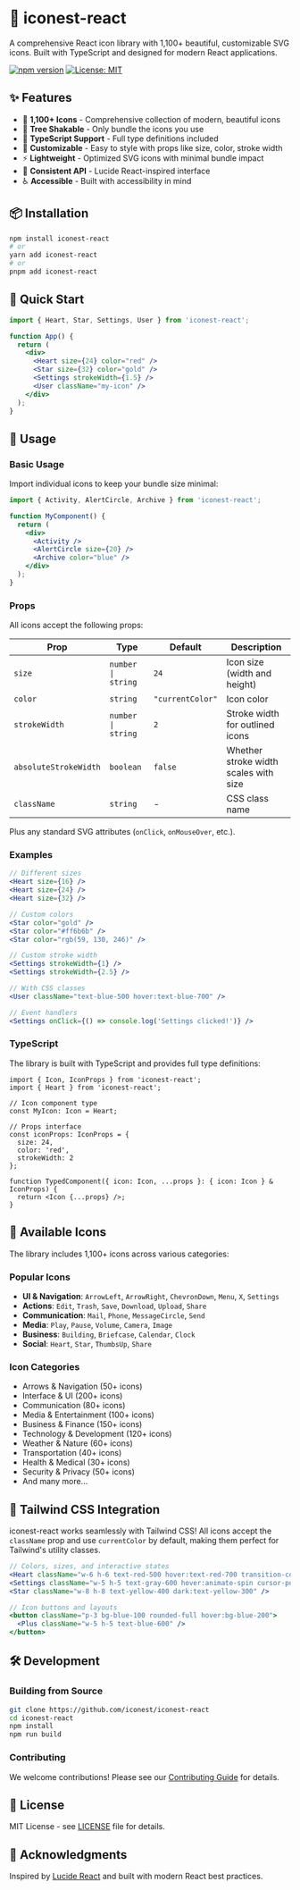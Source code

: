 # 🎨 iconest-react

A comprehensive React icon library with 1,100+ beautiful, customizable SVG icons. Built with TypeScript and designed for modern React applications.

[![npm version](https://badge.fury.io/js/iconest-react.svg)](https://badge.fury.io/js/iconest-react)
[![License: MIT](https://img.shields.io/badge/License-MIT-yellow.svg)](https://opensource.org/licenses/MIT)

## ✨ Features

- 🎯 **1,100+ Icons** - Comprehensive collection of modern, beautiful icons
- 🌳 **Tree Shakable** - Only bundle the icons you use
- 🔧 **TypeScript Support** - Full type definitions included
- 🎨 **Customizable** - Easy to style with props like size, color, stroke width
- ⚡ **Lightweight** - Optimized SVG icons with minimal bundle impact
- 🔄 **Consistent API** - Lucide React-inspired interface
- ♿ **Accessible** - Built with accessibility in mind

## 📦 Installation

```bash
npm install iconest-react
# or
yarn add iconest-react
# or
pnpm add iconest-react
```

## 🚀 Quick Start

```jsx
import { Heart, Star, Settings, User } from 'iconest-react';

function App() {
  return (
    <div>
      <Heart size={24} color="red" />
      <Star size={32} color="gold" />
      <Settings strokeWidth={1.5} />
      <User className="my-icon" />
    </div>
  );
}
```

## 📖 Usage

### Basic Usage

Import individual icons to keep your bundle size minimal:

```jsx
import { Activity, AlertCircle, Archive } from 'iconest-react';

function MyComponent() {
  return (
    <div>
      <Activity />
      <AlertCircle size={20} />
      <Archive color="blue" />
    </div>
  );
}
```

### Props

All icons accept the following props:

| Prop | Type | Default | Description |
|------|------|---------|-------------|
| `size` | `number \| string` | `24` | Icon size (width and height) |
| `color` | `string` | `"currentColor"` | Icon color |
| `strokeWidth` | `number \| string` | `2` | Stroke width for outlined icons |
| `absoluteStrokeWidth` | `boolean` | `false` | Whether stroke width scales with size |
| `className` | `string` | - | CSS class name |

Plus any standard SVG attributes (`onClick`, `onMouseOver`, etc.).

### Examples

```jsx
// Different sizes
<Heart size={16} />
<Heart size={24} />
<Heart size={32} />

// Custom colors
<Star color="gold" />
<Star color="#ff6b6b" />
<Star color="rgb(59, 130, 246)" />

// Custom stroke width
<Settings strokeWidth={1} />
<Settings strokeWidth={2.5} />

// With CSS classes
<User className="text-blue-500 hover:text-blue-700" />

// Event handlers
<Settings onClick={() => console.log('Settings clicked!')} />
```

### TypeScript

The library is built with TypeScript and provides full type definitions:

```tsx
import { Icon, IconProps } from 'iconest-react';
import { Heart } from 'iconest-react';

// Icon component type
const MyIcon: Icon = Heart;

// Props interface
const iconProps: IconProps = {
  size: 24,
  color: 'red',
  strokeWidth: 2
};

function TypedComponent({ icon: Icon, ...props }: { icon: Icon } & IconProps) {
  return <Icon {...props} />;
}
```

## 📂 Available Icons

The library includes 1,100+ icons across various categories:

### Popular Icons
- **UI & Navigation**: `ArrowLeft`, `ArrowRight`, `ChevronDown`, `Menu`, `X`, `Settings`
- **Actions**: `Edit`, `Trash`, `Save`, `Download`, `Upload`, `Share`
- **Communication**: `Mail`, `Phone`, `MessageCircle`, `Send`
- **Media**: `Play`, `Pause`, `Volume`, `Camera`, `Image`
- **Business**: `Building`, `Briefcase`, `Calendar`, `Clock`
- **Social**: `Heart`, `Star`, `ThumbsUp`, `Share`

### Icon Categories
- Arrows & Navigation (50+ icons)
- Interface & UI (200+ icons)  
- Communication (80+ icons)
- Media & Entertainment (100+ icons)
- Business & Finance (150+ icons)
- Technology & Development (120+ icons)
- Weather & Nature (60+ icons)
- Transportation (40+ icons)
- Health & Medical (30+ icons)
- Security & Privacy (50+ icons)
- And many more...

## 🎨 Tailwind CSS Integration

iconest-react works seamlessly with Tailwind CSS! All icons accept the `className` prop and use `currentColor` by default, making them perfect for Tailwind's utility classes.

```jsx
// Colors, sizes, and interactive states
<Heart className="w-6 h-6 text-red-500 hover:text-red-700 transition-colors" />
<Settings className="w-5 h-5 text-gray-600 hover:animate-spin cursor-pointer" />
<Star className="w-8 h-8 text-yellow-400 dark:text-yellow-300" />

// Icon buttons and layouts
<button className="p-3 bg-blue-100 rounded-full hover:bg-blue-200">
  <Plus className="w-5 h-5 text-blue-600" />
</button>
```

## 🛠️ Development

### Building from Source

```bash
git clone https://github.com/iconest/iconest-react
cd iconest-react
npm install
npm run build
```

### Contributing

We welcome contributions! Please see our [Contributing Guide](CONTRIBUTING.md) for details.

## 📄 License

MIT License - see [LICENSE](LICENSE) file for details.

## 🙏 Acknowledgments

Inspired by [Lucide React](https://lucide.dev) and built with modern React best practices.
